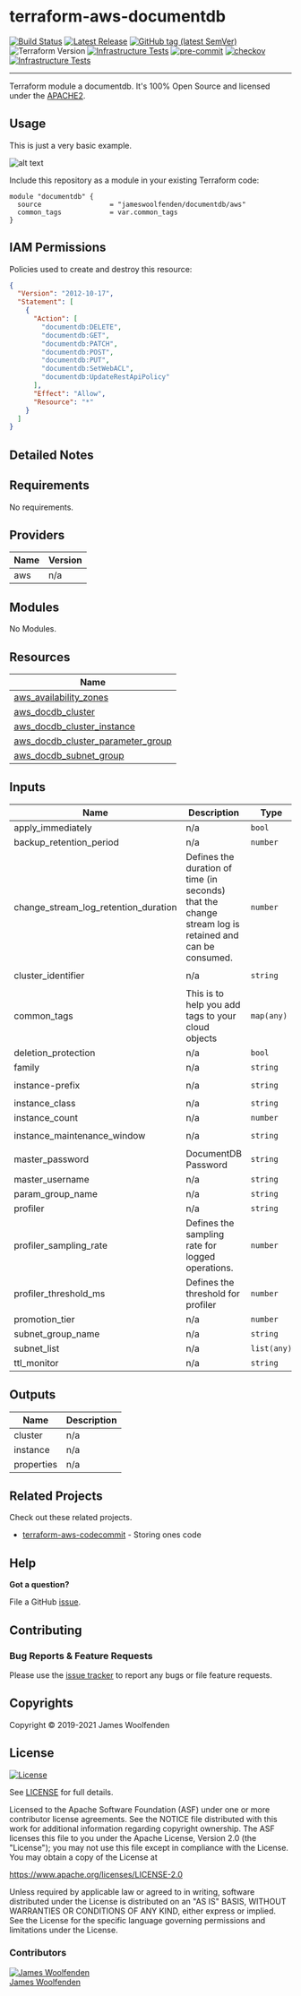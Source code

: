 # terraform-aws-documentdb

[![Build Status](https://github.com/JamesWoolfenden/terraform-aws-documentdb/workflows/Verify%20and%20Bump/badge.svg?branch=master)](https://github.com/JamesWoolfenden/terraform-aws-documentdb)
[![Latest Release](https://img.shields.io/github/release/JamesWoolfenden/terraform-aws-documentdb.svg)](https://github.com/JamesWoolfenden/terraform-aws-documentdb/releases/latest)
[![GitHub tag (latest SemVer)](https://img.shields.io/github/tag/JamesWoolfenden/terraform-aws-documentdb.svg?label=latest)](https://github.com/JamesWoolfenden/terraform-aws-documentdb/releases/latest)
![Terraform Version](https://img.shields.io/badge/tf-%3E%3D0.14.0-blue.svg)
[![Infrastructure Tests](https://www.bridgecrew.cloud/badges/github/JamesWoolfenden/terraform-aws-documentdb/cis_aws)](https://www.bridgecrew.cloud/link/badge?vcs=github&fullRepo=JamesWoolfenden%2Fterraform-aws-documentdb&benchmark=CIS+AWS+V1.2)
[![pre-commit](https://img.shields.io/badge/pre--commit-enabled-brightgreen?logo=pre-commit&logoColor=white)](https://github.com/pre-commit/pre-commit)
[![checkov](https://img.shields.io/badge/checkov-verified-brightgreen)](https://www.checkov.io/)
[![Infrastructure Tests](https://www.bridgecrew.cloud/badges/github/jameswoolfenden/terraform-aws-documentdb/general)](https://www.bridgecrew.cloud/link/badge?vcs=github&fullRepo=JamesWoolfenden%2Fterraform-aws-documentdb&benchmark=INFRASTRUCTURE+SECURITY)

---

Terraform module a documentdb. It's 100% Open Source and licensed under the [APACHE2](LICENSE).

## Usage

This is just a very basic example.

![alt text](./diagram/documentdb.png)

Include this repository as a module in your existing Terraform code:

```hcl
module "documentdb" {
  source                 = "jameswoolfenden/documentdb/aws"
  common_tags            = var.common_tags
}
```

## IAM Permissions

Policies used to create and destroy this resource:

```json
{
  "Version": "2012-10-17",
  "Statement": [
    {
      "Action": [
        "documentdb:DELETE",
        "documentdb:GET",
        "documentdb:PATCH",
        "documentdb:POST",
        "documentdb:PUT",
        "documentdb:SetWebACL",
        "documentdb:UpdateRestApiPolicy"
      ],
      "Effect": "Allow",
      "Resource": "*"
    }
  ]
}
```

## Detailed Notes

<!-- BEGINNING OF PRE-COMMIT-TERRAFORM DOCS HOOK -->
## Requirements

No requirements.

## Providers

| Name | Version |
|------|---------|
| aws | n/a |

## Modules

No Modules.

## Resources

| Name |
|------|
| [aws_availability_zones](https://registry.terraform.io/providers/hashicorp/aws/latest/docs/data-sources/availability_zones) |
| [aws_docdb_cluster](https://registry.terraform.io/providers/hashicorp/aws/latest/docs/resources/docdb_cluster) |
| [aws_docdb_cluster_instance](https://registry.terraform.io/providers/hashicorp/aws/latest/docs/resources/docdb_cluster_instance) |
| [aws_docdb_cluster_parameter_group](https://registry.terraform.io/providers/hashicorp/aws/latest/docs/resources/docdb_cluster_parameter_group) |
| [aws_docdb_subnet_group](https://registry.terraform.io/providers/hashicorp/aws/latest/docs/resources/docdb_subnet_group) |

## Inputs

| Name | Description | Type | Default | Required |
|------|-------------|------|---------|:--------:|
| apply\_immediately | n/a | `bool` | `false` | no |
| backup\_retention\_period | n/a | `number` | `5` | no |
| change\_stream\_log\_retention\_duration | Defines the duration of time (in seconds) that the change stream log is retained and can be consumed. | `number` | `10800` | no |
| cluster\_identifier | n/a | `string` | `"my-docdb-cluster"` | no |
| common\_tags | This is to help you add tags to your cloud objects | `map(any)` | n/a | yes |
| deletion\_protection | n/a | `bool` | `false` | no |
| family | n/a | `string` | `"docdb3.6"` | no |
| instance-prefix | n/a | `string` | `"docdb-cluster-demo"` | no |
| instance\_class | n/a | `string` | `"db.r5.large"` | no |
| instance\_count | n/a | `number` | `1` | no |
| instance\_maintenance\_window | n/a | `string` | `"Sat:00:00-Sat:03:00"` | no |
| master\_password | DocumentDB Password | `string` | n/a | yes |
| master\_username | n/a | `string` | `"docadmin"` | no |
| param\_group\_name | n/a | `string` | `"examplea"` | no |
| profiler | n/a | `string` | `"disabled"` | no |
| profiler\_sampling\_rate | Defines the sampling rate for logged operations. | `number` | `1` | no |
| profiler\_threshold\_ms | Defines the threshold for profiler | `number` | `100` | no |
| promotion\_tier | n/a | `number` | `0` | no |
| subnet\_group\_name | n/a | `string` | `"docdb"` | no |
| subnet\_list | n/a | `list(any)` | n/a | yes |
| ttl\_monitor | n/a | `string` | `"enabled"` | no |

## Outputs

| Name | Description |
|------|-------------|
| cluster | n/a |
| instance | n/a |
| properties | n/a |
<!-- END OF PRE-COMMIT-TERRAFORM DOCS HOOK -->

## Related Projects

Check out these related projects.

- [terraform-aws-codecommit](https://github.com/jameswoolfenden/terraform-aws-documentdb) - Storing ones code

## Help

**Got a question?**

File a GitHub [issue](https://github.com/jameswoolfenden/terraform-aws-documentdb/issues).

## Contributing

### Bug Reports & Feature Requests

Please use the [issue tracker](https://github.com/jameswoolfenden/terraform-aws-documentdb/issues) to report any bugs or file feature requests.

## Copyrights

Copyright © 2019-2021 James Woolfenden

## License

[![License](https://img.shields.io/badge/License-Apache%202.0-blue.svg)](https://opensource.org/licenses/Apache-2.0)

See [LICENSE](LICENSE) for full details.

Licensed to the Apache Software Foundation (ASF) under one
or more contributor license agreements. See the NOTICE file
distributed with this work for additional information
regarding copyright ownership. The ASF licenses this file
to you under the Apache License, Version 2.0 (the
"License"); you may not use this file except in compliance
with the License. You may obtain a copy of the License at

<https://www.apache.org/licenses/LICENSE-2.0>

Unless required by applicable law or agreed to in writing,
software distributed under the License is distributed on an
"AS IS" BASIS, WITHOUT WARRANTIES OR CONDITIONS OF ANY
KIND, either express or implied. See the License for the
specific language governing permissions and limitations
under the License.

### Contributors

[![James Woolfenden][jameswoolfenden_avatar]][jameswoolfenden_homepage]<br/>[James Woolfenden][jameswoolfenden_homepage]

[jameswoolfenden_homepage]: https://github.com/jameswoolfenden
[jameswoolfenden_avatar]: https://github.com/jameswoolfenden.png?size=150
[github]: https://github.com/jameswoolfenden
[linkedin]: https://www.linkedin.com/in/jameswoolfenden/
[twitter]: https://twitter.com/JimWoolfenden
[share_twitter]: https://twitter.com/intent/tweet/?text=terraform-aws-documentdb&url=https://github.com/jameswoolfenden/terraform-aws-documentdb
[share_linkedin]: https://www.linkedin.com/shareArticle?mini=true&title=terraform-aws-documentdb&url=https://github.com/jameswoolfenden/terraform-aws-documentdb
[share_reddit]: https://reddit.com/submit/?url=https://github.com/jameswoolfenden/terraform-aws-documentdb
[share_facebook]: https://facebook.com/sharer/sharer.php?u=https://github.com/jameswoolfenden/terraform-aws-documentdb
[share_email]: mailto:?subject=terraform-aws-documentdb&body=https://github.com/jameswoolfenden/terraform-aws-documentdb
